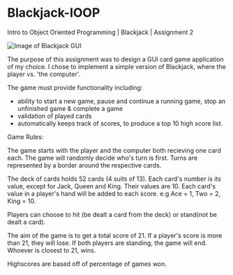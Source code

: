 # Blackjack-IOOP
Intro to Object Oriented Programming | Blackjack | Assignment 2

![Image of Blackjack GUI](https://github.com/staceysike/images/blob/master/ioopGUI.png)

The purpose of this assignment was to design a GUI card game application of my choice. 
I chose to implement a simple version of Blackjack, where the player vs. 'the computer'.

The game must provide functionality including:
* ability to start a new game, pause and continue a running game, stop an unfinished game & complete a game
* validation of played cards
* automatically keeps track of scores, to produce a top 10 high score list. 

Game Rules:

The game starts with the player and the computer both recieving one card each.
The game will randomly decide who's turn is first. Turns are represented by a border around the respective cards.

The deck of cards holds 52 cards (4 suits of 13). Each card's number is its value, except for Jack, Queen and King. Their values are 10. 
Each card's value in a player's hand will be added to each score. e.g Ace = 1, Two = 2, King = 10.

Players can choose to hit (be dealt a card from the deck) or stand(not be dealt a card).

The aim of the game is to get a total score of 21.
If a player's score is more than 21, they will lose.
If both players are standing, the game will end. Whoever is closest to 21, wins.

Highscores are based off of percentage of games won.

